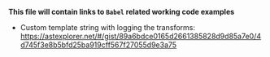 **This file will contain links to `Babel` related working code examples**

* Custom template string with logging the transforms: https://astexplorer.net/#/gist/89a6bdce0165d2661385828d9d85a7e0/4d745f3e8b5bfd25ba919cff567f27055d9e3a75

